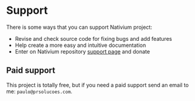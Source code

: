 # Support

There is some ways that you can support Nativium project:

- Revise and check source code for fixing bugs and add features
- Help create a more easy and intuitive documentation
- Enter on Nativium repository [support page](https://github.com/nativium/nativium) and donate

## Paid support

This project is totally free, but if you need a paid support send an email to me: `paulo@prsolucoes.com`.
